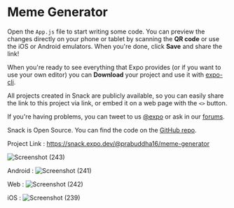 # Meme Generator

Open the `App.js` file to start writing some code. You can preview the changes directly on your phone or tablet by scanning the **QR code** or use the iOS or Android emulators. When you're done, click **Save** and share the link!

When you're ready to see everything that Expo provides (or if you want to use your own editor) you can **Download** your project and use it with [expo-cli](https://docs.expo.io/get-started/installation).

All projects created in Snack are publicly available, so you can easily share the link to this project via link, or embed it on a web page with the `<>` button.

If you're having problems, you can tweet to us [@expo](https://twitter.com/expo) or ask in our [forums](https://forums.expo.io/c/snack).

Snack is Open Source. You can find the code on the [GitHub repo](https://github.com/expo/snack).

Project Link : https://snack.expo.dev/@prabuddha16/meme-generator

![Screenshot (243)](https://user-images.githubusercontent.com/63943167/157504038-4f367a54-d073-477a-91b8-1790b0a2e8b8.png)

Android :
![Screenshot (241)](https://user-images.githubusercontent.com/63943167/157504021-5b297b75-698c-4e8a-90a4-ebf0c930d4a0.png)

Web :
![Screenshot (242)](https://user-images.githubusercontent.com/63943167/157504025-7bea6276-f4ed-4666-9e41-7bc90fde3552.png)

iOS :
![Screenshot (239)](https://user-images.githubusercontent.com/63943167/157504014-be413d18-dc11-4ad5-9684-66c93e4a24ac.png)



